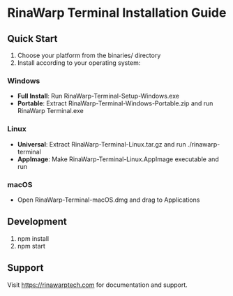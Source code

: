 # RinaWarp Terminal Installation Guide

## Quick Start
1. Choose your platform from the binaries/ directory
2. Install according to your operating system:

### Windows
- **Full Install**: Run RinaWarp-Terminal-Setup-Windows.exe
- **Portable**: Extract RinaWarp-Terminal-Windows-Portable.zip and run RinaWarp Terminal.exe

### Linux
- **Universal**: Extract RinaWarp-Terminal-Linux.tar.gz and run ./rinawarp-terminal
- **AppImage**: Make RinaWarp-Terminal-Linux.AppImage executable and run

### macOS
- Open RinaWarp-Terminal-macOS.dmg and drag to Applications

## Development
1. npm install
2. npm start

## Support
Visit https://rinawarptech.com for documentation and support.
